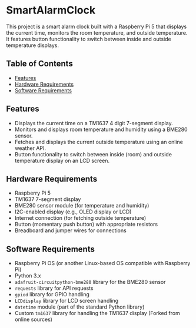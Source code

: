 # SmartAlarmClock

This project is a smart alarm clock built with a Raspberry Pi 5 that displays the current time, monitors the room temperature, and outside temperature. It features button functionality to switch between inside and outside temperature displays.

## Table of Contents
- [Features](#features)
- [Hardware Requirements](#hardware-requirements)
- [Software Requirements](#software-requirements)

## Features
- Displays the current time on a TM1637 4 digit 7-segment display.
- Monitors and displays room temperature and humidity using a BME280 sensor.
- Fetches and displays the current outside temperature using an online weather API.
- Button functionality to switch between inside (room) and outside temperature display on an LCD screen.

## Hardware Requirements
- Raspberry Pi 5
- TM1637 7-segment display
- BME280 sensor module (for temperature and humidity)
- I2C-enabled display (e.g., OLED display or LCD)
- Internet connection (for fetching outside temperature)
- Button (momentary push button) with appropriate resistors
- Breadboard and jumper wires for connections

## Software Requirements
- Raspberry Pi OS (or another Linux-based OS compatible with Raspberry Pi)
- Python 3.x
- `adafruit-circuitpython-bme280` library for the BME280 sensor
- `requests` library for API requests
- `gpiod` library for GPIO handling
- `LCDdisplay` library for LCD screen handling
- `datetime` module (part of the standard Python library)
- Custom `tm1637` library for handling the TM1637 display (Forked from online sources)
